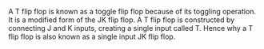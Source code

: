  A T flip flop is known as a toggle flip flop because of its toggling operation.  It is a modified form of the JK flip flop. A T flip flop is constructed by connecting J and K inputs, creating a single input called T.  Hence why a T flip flop is also known as a single input JK flip flop.
  
  

